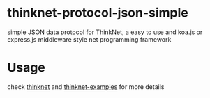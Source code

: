 # thinknet-protocol-json-simple
simple JSON data protocol for ThinkNet, a easy to use and koa.js or express.js middleware style net programming framework

# Usage

check [thinknet](https://github.com/imnemo/thinknet) and [thinknet-examples](https://github.com/imnemo/thinknet-examples) for more details
